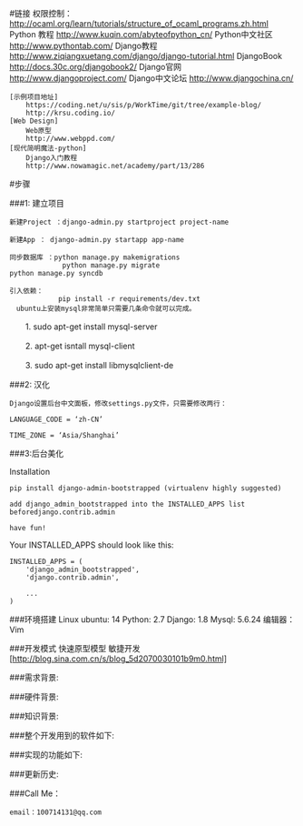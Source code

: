 #链接
    权限控制：
        http://ocaml.org/learn/tutorials/structure_of_ocaml_programs.zh.html
    Python 教程
        http://www.kuqin.com/abyteofpython_cn/
    Python中文社区
        http://www.pythontab.com/
    Django教程
        http://www.ziqiangxuetang.com/django/django-tutorial.html
    DjangoBook
        http://docs.30c.org/djangobook2/
    Django官网
        http://www.djangoproject.com/
    Django中文论坛
        http://www.djangochina.cn/
    
    [示例项目地址]
        https://coding.net/u/sis/p/WorkTime/git/tree/example-blog/
        http://krsu.coding.io/
    [Web Design]
        Web原型
        http://www.webppd.com/
    [现代简明魔法-python]
        Django入门教程
        http://www.nowamagic.net/academy/part/13/286
        

#步骤

###1: 建立项目

	新建Project ：django-admin.py startproject project-name

	新建App ： django-admin.py startapp app-name

	同步数据库 ：python manage.py makemigrations
				 python manage.py migrate
	python manage.py syncdb
		 	
	引入依赖：
	            pip install -r requirements/dev.txt
	　ubuntu上安装mysql非常简单只需要几条命令就可以完成。
　　1. sudo apt-get install mysql-server
 
　　2. apt-get isntall mysql-client
 
　　3.  sudo apt-get install libmysqlclient-de

###2: 汉化

	Django设置后台中文面板，修改settings.py文件，只需要修改两行：

	LANGUAGE_CODE = ‘zh-CN’

	TIME_ZONE = ‘Asia/Shanghai’

###3:后台美化

Installation

	pip install django-admin-bootstrapped (virtualenv highly suggested)

	add django_admin_bootstrapped into the INSTALLED_APPS list beforedjango.contrib.admin

	have fun!

Your INSTALLED_APPS should look like this:

	INSTALLED_APPS = (
		'django_admin_bootstrapped',
		'django.contrib.admin',

		...
	)
	
	
###环境搭建
	Linux ubuntu: 14
	Python: 2.7
	Django: 1.8
	Mysql: 5.6.24
	编辑器：Vim
	
###开发模式
	快速原型模型 敏捷开发
	[http://blog.sina.com.cn/s/blog_5d2070030101b9m0.html]
	
###需求背景:

###硬件背景:

###知识背景:

###整个开发用到的软件如下:

###实现的功能如下:

###更新历史:

###Call Me：

    email：100714131@qq.com